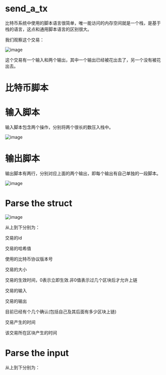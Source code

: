 # send_a_tx

比特币系统中使用的脚本语言很简单，唯一能访问的内存空间就是一个栈，是基于栈的语言，这点和通用脚本语言的区别很大。

我们观察这个交易：


![image](https://user-images.githubusercontent.com/75195549/181292438-a44aa294-e6a8-427c-9fa6-966a5d3ed728.png)


这个交易有一个输入和两个输出，其中一个输出已经被花出去了，另一个没有被花出去。


# 比特币脚本
# 输入脚本


输入脚本包含两个操作，分别将两个很长的数压入栈中。


![image](https://user-images.githubusercontent.com/75195549/181293248-1bc7245c-4667-4718-a743-83dcf9e86f63.png)



# 输出脚本

输出脚本有两行，分别对应上面的两个输出，即每个输出有自己单独的一段脚本。


![image](https://user-images.githubusercontent.com/75195549/181293394-52b042d1-9da6-4a1c-b473-7a0cfd8ea150.png)


# Parse the struct

![image](https://user-images.githubusercontent.com/75195549/181294322-5c388ec8-b380-4593-9efb-df6d2fdc71f6.png)

从上到下分别为：

交易的id

交易的哈希值

使用的比特币协议版本号

交易的大小

交易的生效时间，0表示立即生效.非0值表示过几个区块后才允许上链

交易的输入


交易的输出


目前已经有个几个确认(包括自己及其后面有多少区块上链)


交易产生的时间


该交易所在区块产生的时间





# Parse the input

从上到下分别为：









